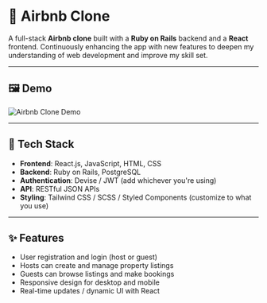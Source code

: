 # 🏡 Airbnb Clone

A full-stack **Airbnb clone** built with a **Ruby on Rails** backend and a **React** frontend. Continuously enhancing the app with new features to deepen my understanding of web development and improve my skill set.

---

## 🖼️ Demo

![Airbnb Clone Demo](./assets/airbnb.png)

---

## 🎨 Tech Stack

- **Frontend**: React.js, JavaScript, HTML, CSS
- **Backend**: Ruby on Rails, PostgreSQL
- **Authentication**: Devise / JWT (add whichever you're using)
- **API**: RESTful JSON APIs
- **Styling**: Tailwind CSS / SCSS / Styled Components (customize to what you use)

---

## ✨ Features

- User registration and login (host or guest)
- Hosts can create and manage property listings
- Guests can browse listings and make bookings
- Responsive design for desktop and mobile
- Real-time updates / dynamic UI with React
